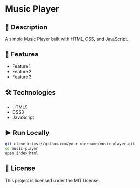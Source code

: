 # Music Player

## 📌 Description
A simple Music Player built with HTML, CSS, and JavaScript.

## 🚀 Features
- Feature 1
- Feature 2
- Feature 3

## 🛠️ Technologies
- HTML5  
- CSS3  
- JavaScript  

## ▶️ Run Locally
```bash
git clone https://github.com/your-username/music-player.git
cd music-player
open index.html
```

## 📜 License
This project is licensed under the MIT License.
